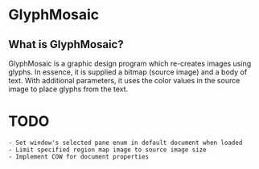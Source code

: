 # GlyphMosaic
## What is GlyphMosaic?
GlyphMosaic is a graphic design program which re-creates images using glyphs.  In essence, it is supplied a bitmap (source image) and a body of text.  With additional parameters, it uses the color values in the source image to place glyphs from the text.

# TODO
    - Set window's selected pane enum in default document when loaded
    - Limit specified region map image to source image size
    - Implement COW for document properties